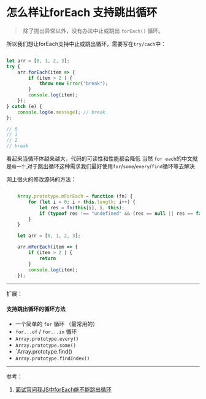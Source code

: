 # 怎么样让forEach 支持跳出循环

>  除了抛出异常以外，没有办法中止或跳出 `forEach()` 循环。


所以我们想让forEach支持中止或跳出循环，需要写在`try/cach`中：

```js

let arr = [0, 1, 2, 3];
try {
    arr.forEach(item => {
        if (item > 2 ) {
            throw new Error("break");
        }
        console.log(item);
    });
} catch (e) {
    console.log(e.message); // break
};

// 0
// 1
// 2
// break

```

看起来当循环体越来越大，代码的可读性和性能都会降低
当然 `for each`的中文就是`每一个`,对于跳出循环这种需求我们最好使用`for`/`some`/`every`/`find`循环等去解决


网上很火的修改源码的方法：

```js

	Array.prototype.mForEach = function (fn) {
	    for (let i = 0; i < this.length; i++) {
	        let res = fn(this[i], i, this);
	        if (typeof res !== "undefined" && (res == null || res == false)) break;
	    }
	}

	let arr = [0, 1, 2, 3];

	arr.mForEach(item => {
        if (item > 2 ) {
            return
        }
        console.log(item);
    });

```

---

扩展：


#### 支持跳出循环的循环方法

-   一个简单的 `for` 循环  （最常用的）
-   `for...of` / `for...in` 循环
-   `Array.prototype.every()`
-   `Array.prototype.some()`
-   `Array.prototype.find()
-   `Array.prototype.findIndex()`



--- 

参考：

1. [面试官问我JS中forEach能不能跳出循环](https://juejin.cn/post/6971972782292729886)